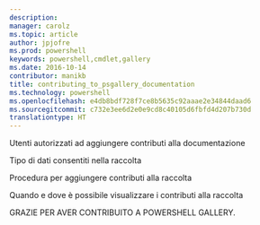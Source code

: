 ```yaml
---
description: 
manager: carolz
ms.topic: article
author: jpjofre
ms.prod: powershell
keywords: powershell,cmdlet,gallery
ms.date: 2016-10-14
contributor: manikb
title: contributing_to_psgallery_documentation
ms.technology: powershell
ms.openlocfilehash: e4db8bdf728f7ce8b5635c92aaae2e34844daad6
ms.sourcegitcommit: c732e3ee6d2e0e9cd8c40105d6fbfd4d207b730d
translationtype: HT
---
```

Utenti autorizzati ad aggiungere contributi alla documentazione

Tipo di dati consentiti nella raccolta

Procedura per aggiungere contributi alla raccolta

Quando e dove è possibile visualizzare i contributi alla raccolta

GRAZIE PER AVER CONTRIBUITO A POWERSHELL GALLERY.

